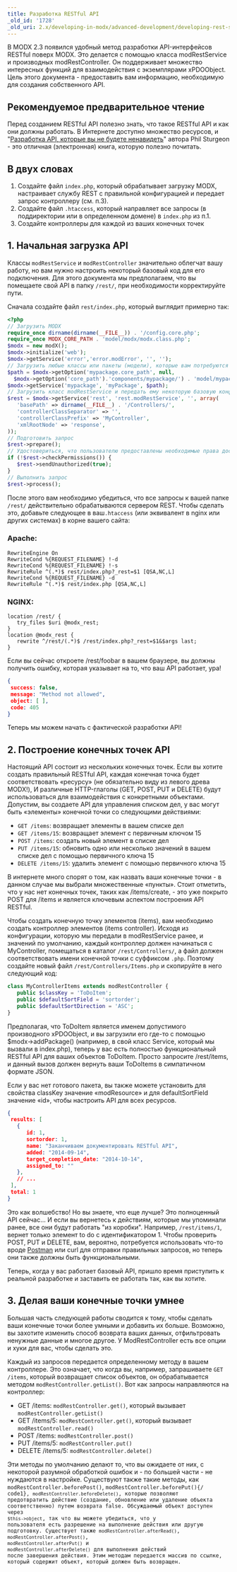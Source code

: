 ```yaml
---
title: Разработка RESTful API
_old_id: '1728'
_old_uri: 2.x/developing-in-modx/advanced-development/developing-rest-servers
---
```


В MODX 2.3 появился удобный метод разработки API-интерфейсов RESTful поверх MODX. Это делается с помощью класса modRestService и производных modRestController. Он поддерживает множество интересных функций для взаимодействия с экземплярами xPDOObject. Цель этого документа - предоставить вам информацию, необходимую для создания собственного API.

## Рекомендуемое предварительное чтение

Перед созданием RESTful API полезно знать, что такое RESTful API и как они должны работать. В Интернете доступно множество ресурсов, и "[Разработка API, которые вы не будете ненавидеть](https://leanpub.com/build-apis-you-wont-hate)" автора Phil Sturgeon - это отличная (электронная) книга, которую полезно почитать.

## В двух словах

1. Создайте файл `index.php`, который обрабатывает загрузку MODX, настраивает службу REST с правильной конфигурацией и передает запрос контроллеру (см. п.3).
2. Создайте файл `.htaccess`, который направляет все запросы (в поддиректории или в определенном домене) в  `index.php`  из п.1.
3. Создайте контроллеры для каждой из ваших конечных точек

## 1. Начальная загрузка API

Классы `modRestService` и `modRestController` значительно облегчат вашу работу, но вам нужно настроить некоторый базовый код для его подключения. Для этого документа мы предполагаем, что вы помещаете свой API в папку `/rest/`, при необходимости корректируйте пути.

Сначала создайте файл `rest/index.php`, который выглядит примерно так:

```php
<?php
// Загрузить MODX
require_once dirname(dirname(__FILE__)) . '/config.core.php';
require_once MODX_CORE_PATH . 'model/modx/modx.class.php';
$modx = new modX();
$modx->initialize('web');
$modx->getService('error','error.modError', '', '');
// Загрузить любые классы или пакеты (модели), которые вам потребуются
$path = $modx->getOption('mypackage.core_path', null,
  $modx->getOption('core_path').'components/mypackage/') . 'model/mypackage/';
$modx->getService('mypackage', 'myPackage', $path);
// Загрузить класс modRestService и передать ему некоторую базовую конфигурацию
$rest = $modx->getService('rest', 'rest.modRestService', '', array(
   'basePath' => dirname(__FILE__) . '/Controllers/',
   'controllerClassSeparator' => '',
   'controllerClassPrefix' => 'MyController',
   'xmlRootNode' => 'response',
));
// Подготовить запрос
$rest->prepare();
// Удостовериться, что пользователю предоставлены необходимые права доступа; вернуть пользователю ошибку 401 в обратном случае
if (!$rest->checkPermissions()) {
   $rest->sendUnauthorized(true);
}
// Выполнить запрос
$rest->process();
```

После этого вам необходимо убедиться, что все запросы к вашей папке `/rest/` действительно обрабатываются сервером REST. Чтобы сделать это, добавьте следующее в ваш`.htaccess` (или эквивалент в nginx или других системах) в корне вашего сайта:

### Apache:

```plain
RewriteEngine On
RewriteCond %{REQUEST_FILENAME} !-d
RewriteCond %{REQUEST_FILENAME} !-s
RewriteRule ^(.*)$ rest/index.php?_rest=$1 [QSA,NC,L]
RewriteCond %{REQUEST_FILENAME} -d
RewriteRule ^(.*)$ rest/index.php [QSA,NC,L]
```

### NGINX:

```plain
location /rest/ {
   try_files $uri @modx_rest;
}
location @modx_rest {
   rewrite ^/rest/(.*)$ /rest/index.php?_rest=$1&$args last;
}
```

Если вы сейчас откроете /rest/foobar в вашем браузере, вы должны получить ошибку, которая указывает на то, что ваш API работает, ура!

```json
{
 success: false,
 message: "Method not allowed",
 object: [ ],
 code: 405
}
```

Теперь мы можем начать с фактической разработки API!

## 2. Построение конечных точек API

Настоящий API состоит из нескольких конечных точек. Если вы хотите создать правильный RESTful API, каждая конечная точка будет соответствовать «ресурсу» (не обязательно виду из левого древа MODX!), И различные HTTP-глаголы (GET, POST, PUT и DELETE) будут использоваться для взаимодействия с конкретными объектами. Допустим, вы создаете API для управления списком дел, у вас могут быть «элементы» конечной точки со следующими действиями:

- `GET /items`: возвращает элементы в вашем списке дел
- `GET /items/15`: возвращает элемент с первичным ключом 15
- `POST /items`: создать новый элемент в списке дел
- `PUT /items/15`: обновить одно или несколько значений в вашем списке дел с помощью первичного ключа 15
- `DELETE /items/15`: удалить элемент с помощью первичного ключа 15

В интернете много спорят о том, как назвать ваши конечные точки - в данном случае мы выбрали множественные «пункты». Стоит отметить, что у нас нет конечных точек, таких как /items/create, - это уже покрыто POST для /items и является ключевым аспектом построения API RESTful.

Чтобы создать конечную точку элементов (items), вам необходимо создать контроллер элементов (items controller). Исходя из конфигурации, которую мы передали в modRestService ранее, и значений по умолчанию, каждый контроллер должен начинаться с MyController, помещаться в каталог `/rest/Controllers/`, а файл должен соответствовать имени конечной точки с суффиксом `.php`. Поэтому создайте новый файл `/rest/Controllers/Items.php` и скопируйте в него следующий код:

```php
class MyControllerItems extends modRestController {
   public $classKey = 'ToDoItem';
   public $defaultSortField = 'sortorder';
   public $defaultSortDirection = 'ASC';
}
```

Предполагая, что ToDoItem является именем допустимого производного xPDOObject, и вы загрузили его где-то с помощью $modx->addPackage() (например, в свой класс Service, который мы вызвали в index.php), теперь у вас есть полностью функциональный RESTful API для ваших объектов ToDoItem. Просто запросите /rest/items, и данный вызов должен вернуть ваши ToDoItems в симпатичном формате JSON.

Если у вас нет готового пакета, вы также можете установить для свойства classKey значение «modResource» и для defaultSortField значение «id», чтобы настроить API для всех ресурсов.

```json
{
 results: [
   {
      id: 1,
      sortorder: 1,
      name: "Заканчиваем документировать RESTful API",
      added: "2014-09-14",
      target_completion_date: "2014-10-14",
      assigned_to: ""
   },
   // ...
 ],
 total: 1
}
```

Это как волшебство! Но вы знаете, что еще лучше? Это полноценный API сейчас... И если вы вернетесь к действиям, которые мы упоминали ранее, все они будут работать "из коробки". Например, `/rest/items/1`, вернет только элемент to do с идентификатором 1. Чтобы проверить POST, PUT и DELETE, вам, вероятно, потребуется использовать что-то вроде [Postman](https://chrome.google.com/webstore/detail/postman-rest-client/fdmmgilgnpjigdojojpjoooidkmcomcm) или curl для отправки правильных запросов, но теперь они также должны быть функциональными.

Теперь, когда у вас работает базовый API, пришло время приступить к реальной разработке и заставить ее работать так, как вы хотите.

## 3. Делая ваши конечные точки умнее

Большая часть следующей работы сводится к тому, чтобы сделать ваши конечные точки более умными и добавить их больше. Возможно, вы захотите изменить способ возврата ваших данных, отфильтровать ненужные данные и многое другое. У ModRestController есть все опции и хуки для вас, чтобы сделать это.

Каждый из запросов передается определенному методу в вашем контроллере. Это означает, что когда вы, например, запрашиваете `GET /items`, который возвращает список объектов, он обрабатывается методом `modRestController.getList()`. Вот как запросы направляются на контроллер:

- GET /items: `modRestController.get()`, который вызывает `modRestController.getList()`
- GET /items/5: `modRestController.get()`, который вызывает `modRestController.read()`
- POST /items: `modRestController.post()`
- PUT /items/5: `modRestController.put()`
- DELETE /items/5: `modRestController.delete()`

Эти методы по умолчанию делают то, что вы ожидаете от них, с некоторой разумной обработкой ошибок и - по большей части - не нуждаются в настройке. Существуют также такие методы, как `modRestController.beforePost()`, <code data-parent-segment-tag-id="1915307" data-md-type="codespan">modRestController.beforePut(){/ code1}, `modRestController.beforeDelete()`, которые позволяют предотвратить действие (создание, обновление или удаление объекта соответственно) путем возврата false. Обсуждаемый объект доступен через `$this->object`, так что вы можете убедиться, что у пользователя есть разрешение на выполнение действия или другую подготовку. Существует также `modRestController.afterRead()`, `modRestController.afterPost()`, `modRestController.afterPut()` и `modRestController.afterDelete()` для выполнения действий после завершения действия. Этим методам передается массив по ссылке, который содержит объект, который должен быть возвращен.
